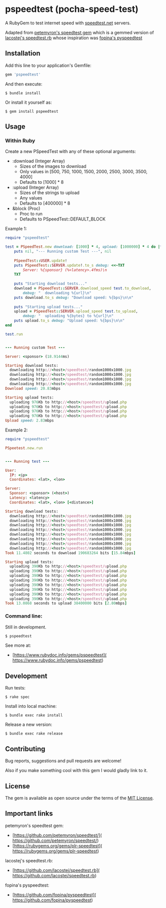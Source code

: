 # pspeedtest (pocha-speed-test)

A RubyGem to test internet speed with [speedtest.net](
	https://www.speedtest.net/) servers.

Adapted from [petemyron's speedtest gem](
	https://github.com/petemyron/speedtest/)
which is a gemmed version of [lacostej's speedtest.rb](
	https://github.com/lacostej/speedtest.rb)
whose inspiration was [fopina's pyspeedtest](
	https://github.com/fopina/pyspeedtest)

## Installation

Add this line to your application's Gemfile:

```ruby
gem 'pspeedtest'
```

And then execute:

	$ bundle install

Or install it yourself as:

	$ gem install pspeedtest

## Usage

### Within Ruby

Create a new PSpeedTest with any of these optional arguments:
- :download (Integer Array)
  - Sizes of the images to download
  - Only values in [500, 750, 1000, 1500, 2000, 2500, 3000, 3500, 4000]
  - Defaults to [1000] * 8
- :upload (Integer Array)
  - Sizes of the strings to upload
  - Any values
  - Defaults to [400000] * 8
- &block (Proc)
  - Proc to run
  - Defaults to PSpeedTest::DEFAULT_BLOCK

Example 1:

```ruby
require "pspeedtest"

test = PSpeedTest.new download: [1000] * 4, upload: [1000000] * 4 do |test|
	puts nil, "--- Running custom Test ---", nil
	
	PSpeedTest::USER.update!
	puts PSpeedTest::SERVER.update!.to_s debug: <<~TXT
		Server: %{sponsor} (%<latency>.4fms)\n
	TXT
	
	puts "Starting download tests..."
	download = PSpeedTest::SERVER.download_speed test.to_download,
		debug: "  downloading %{url}\n"
	puts download.to_s debug: "Download speed: %{bps}\n\n"
	
	puts "Starting upload tests..."
	upload = PSpeedTest::SERVER.upload_speed test.to_upload,
		debug: "  uploading %{bytes} to %{url}\n"
	puts upload.to_s debug: "Upload speed: %{bps}\n\n"
end

test.run
```

```ruby

--- Running custom Test ---

Server: <sponsor> (18.9144ms)

Starting download tests:
  downloading http://<host>/speedtest/random1000x1000.jpg
  downloading http://<host>/speedtest/random1000x1000.jpg
  downloading http://<host>/speedtest/random1000x1000.jpg
  downloading http://<host>/speedtest/random1000x1000.jpg
Download speed: 20.83mbps

Starting upload tests:
  uploading 976Kb to http://<host>/speedtest/upload.php
  uploading 976Kb to http://<host>/speedtest/upload.php
  uploading 976Kb to http://<host>/speedtest/upload.php
  uploading 976Kb to http://<host>/speedtest/upload.php
Upload speed: 2.83mbps

```

Example 2:

```ruby
require "pspeedtest"

PSpeetest.new.run
```

```ruby

--- Running test ---

User:
  IP: <ip>
  Coordinates: <lat>, <lon>

Server:
  Sponsor: <sponsor> (<host>)
  Latency: <latency>
  Coordinates: <lat>, <lon> [<distance>]

Starting download tests:
  downloading http://<host>/speedtest/random1000x1000.jpg
  downloading http://<host>/speedtest/random1000x1000.jpg
  downloading http://<host>/speedtest/random1000x1000.jpg
  downloading http://<host>/speedtest/random1000x1000.jpg
  downloading http://<host>/speedtest/random1000x1000.jpg
  downloading http://<host>/speedtest/random1000x1000.jpg
  downloading http://<host>/speedtest/random1000x1000.jpg
  downloading http://<host>/speedtest/random1000x1000.jpg
Took 11.4802 seconds to download 190683264 bits [15.84mbps]

Starting upload tests:
  uploading 390Kb to http://<host>/speedtest/upload.php
  uploading 390Kb to http://<host>/speedtest/upload.php
  uploading 390Kb to http://<host>/speedtest/upload.php
  uploading 390Kb to http://<host>/speedtest/upload.php
  uploading 390Kb to http://<host>/speedtest/upload.php
  uploading 390Kb to http://<host>/speedtest/upload.php
  uploading 390Kb to http://<host>/speedtest/upload.php
  uploading 390Kb to http://<host>/speedtest/upload.php
Took 13.0868 seconds to upload 38400000 bits [2.80mbps]

```

### Command line:

Still in development.

```bash
$ pspeedtest
```

See more at:
* [https://www.rubydoc.info/gems/pspeedtest](
	https://www.rubydoc.info/gems/pspeedtest)

## Development

Run tests:

	$ rake spec

Install into local machine:

	$ bundle exec rake install

Release a new version:

	$ bundle exec rake release

## Contributing

Bug reports, suggestions and pull requests are welcome!

Also if you make something cool with this gem I would gladly link to it.

## License

The gem is available as open source under the terms of the [MIT License](
	https://opensource.org/licenses/MIT).

## Important links

petemyron's speedtest gem:
- [https://github.com/petemyron/speedtest/](
	https://github.com/petemyron/speedtest/)
- [https://rubygems.org/gems/plr-speedtest](
	https://rubygems.org/gems/plr-speedtest)

lacostej's speedtest.rb:
- [https://github.com/lacostej/speedtest.rb](
	https://github.com/lacostej/speedtest.rb)

fopina's pyspeedtest:
- [https://github.com/fopina/pyspeedtest](
	https://github.com/fopina/pyspeedtest)





